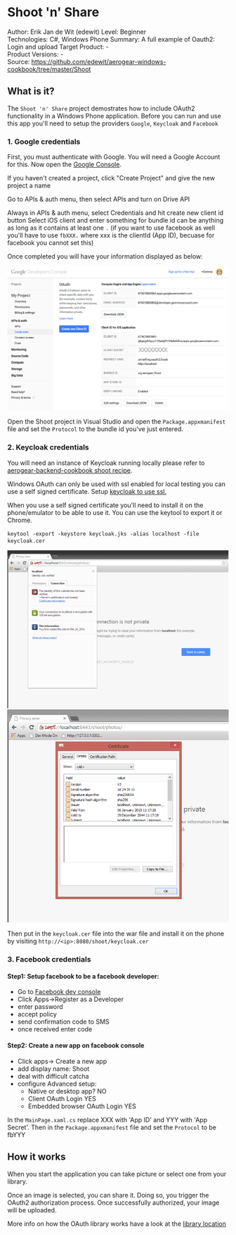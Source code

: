 Shoot 'n' Share
===============
Author: Erik Jan de Wit (edewit)
Level: Beginner  
Technologies: C#, Windows Phone
Summary: A full example of Oauth2: Login and upload
Target Product: -   
Product Versions: -   
Source: https://github.com/edewit/aerogear-windows-cookbook/tree/master/Shoot

## What is it?

The `Shoot 'n' Share` project demostrates how to include OAuth2 functionality in a Windows Phone application. Before you can run and use this app you'll need to setup the providers `Google`, `Keycloak` and `Facebook`

### 1. Google credentials

First, you must authenticate with Google. You will need a Google Account for this. Now open the [Google Console](http://console.developer.google.com).

If you haven't created a project, click "Create Project" and give the new project a name

Go to APIs & auth menu, then select APIs and turn on Drive API

Always in APIs & auth menu, select Credentials and hit create new client id button Select iOS client and enter something for  bundle id can be anything as long as it contains at least one `.` (if you want to use facebook as well you'll have to use `fbXXX.` where xxx is the clientId (App ID), becuase for facebook you cannot set this)

Once completed you will have your information displayed as below:

![Google Cloud client registration](https://github.com/aerogear/aerogear-ios-cookbook/raw/master/Shoot/shoot_google_cloud_admin.png "Google Cloud client registration")

Open the Shoot project in Visual Studio and open the `Package.appxmanifest` file and set the `Protocol` to the bundle id you've just entered.

### 2. Keycloak credentials

You will need an instance of Keycloak running locally please refer to [aerogear-backend-cookbook shoot recipe](https://github.com/aerogear/aerogear-backend-cookbook/tree/master/Shoot).

Windows OAuth can only be used with ssl enabled for local testing you can use a self signed certificate. Setup [keycloak to use ssl.](http://docs.jboss.org/keycloak/docs/1.0-alpha-1/userguide/html/server-installation.html#d4e115)

When you use a self signed certificate you'll need to install it on the phone/emulator to be able to use it. You can use the keytool to export it or Chrome.

```
keytool -export -keystore keycloak.jks -alias localhost -file keycloak.cer
```

![Click on the lock symbol](../img/certificate-export1.png)
![Copy to file](../img/certificate-export2.png)

Then put in the `keycloak.cer` file into the war file and install it on the phone by visiting `http://<ip>:8080/shoot/keycloak.cer`

### 3. Facebook credentials
#### Step1: Setup facebook to be a facebook developer:

- Go to [Facebook dev console](https://developers.facebook.com/products/login/)
- Click Apps->Register as a Developer
- enter password
- accept policy
- send confirmation code to SMS
- once received enter code

#### Step2: Create a new app on facebook console

- Click apps-> Create a new app
- add display name: Shoot
- deal with difficult catcha
- configure Advanced setup:
	- Native or desktop app? NO
	- Client OAuth Login YES
	- Embedded browser OAuth Login YES
    
In the `MainPage.xaml.cs` replace XXX with 'App ID' and YYY with 'App Secret'. Then in the `Package.appxmanifest` file and set the `Protocol` to be fbYYY

## How it works

When you start the application you can take picture or select one from your library.

Once an image is selected, you can share it. Doing so, you trigger the OAuth2 authorization process. Once successfully authorized, your image will be uploaded.

More info on how the OAuth library works have a look at the [library location](https://github.com/edewit/aerogear-windows-oauth2)